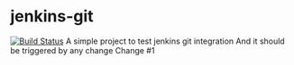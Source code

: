 # jenkins-git
[![Build Status](http://192.168.100.20:8080/buildStatus/icon?job=Jenkins_Essential_Training%2Fjenkins_webhook%2Fmaster)](http://192.168.100.20:8080/job/Jenkins_Essential_Training/job/jenkins_webhook/job/master/)
A simple project to test jenkins git integration
And it should be triggered by any change
Change #1
